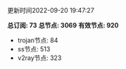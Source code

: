 更新时间2022-09-20 19:47:27

**总订阅: 73**
**总节点: 3069**
**有效节点: 920**
- trojan节点: 84
- ss节点: 513
- v2ray节点: 323
